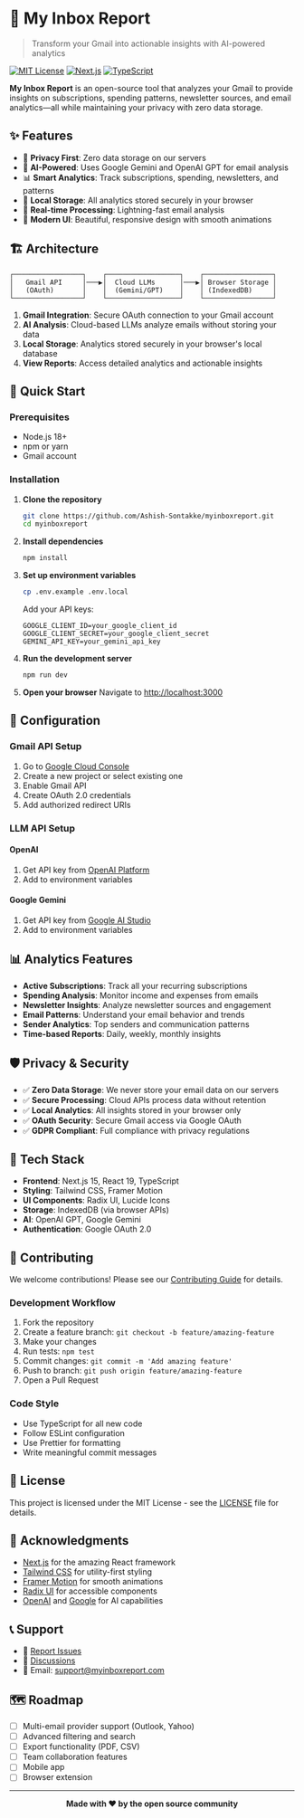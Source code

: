 # 📧 My Inbox Report

> Transform your Gmail into actionable insights with AI-powered analytics

[![MIT License](https://img.shields.io/badge/License-MIT-green.svg)](https://choosealicense.com/licenses/mit/)
[![Next.js](https://img.shields.io/badge/Next.js-15.3-black)](https://nextjs.org/)
[![TypeScript](https://img.shields.io/badge/TypeScript-5-blue)](https://www.typescriptlang.org/)

**My Inbox Report** is an open-source tool that analyzes your Gmail to provide insights on subscriptions, spending patterns, newsletter sources, and email analytics—all while maintaining your privacy with zero data storage.

## ✨ Features

- 🔐 **Privacy First**: Zero data storage on our servers
- 🤖 **AI-Powered**: Uses Google Gemini and OpenAI GPT for email analysis
- 📊 **Smart Analytics**: Track subscriptions, spending, newsletters, and patterns
- 💾 **Local Storage**: All analytics stored securely in your browser
- 🚀 **Real-time Processing**: Lightning-fast email analysis
- 🎨 **Modern UI**: Beautiful, responsive design with smooth animations

## 🏗️ Architecture

```
┌─────────────────┐    ┌──────────────────┐    ┌─────────────────┐
│   Gmail API     │───▶│  Cloud LLMs      │───▶│ Browser Storage │
│   (OAuth)       │    │  (Gemini/GPT)    │    │ (IndexedDB)     │
└─────────────────┘    └──────────────────┘    └─────────────────┘
```

1. **Gmail Integration**: Secure OAuth connection to your Gmail account
2. **AI Analysis**: Cloud-based LLMs analyze emails without storing your data
3. **Local Storage**: Analytics stored securely in your browser's local database
4. **View Reports**: Access detailed analytics and actionable insights

## 🚀 Quick Start

### Prerequisites

- Node.js 18+ 
- npm or yarn
- Gmail account

### Installation

1. **Clone the repository**
   ```bash
   git clone https://github.com/Ashish-Sontakke/myinboxreport.git
   cd myinboxreport
   ```

2. **Install dependencies**
   ```bash
   npm install
   ```

3. **Set up environment variables**
   ```bash
   cp .env.example .env.local
   ```
   
   Add your API keys:
   ```env
   GOOGLE_CLIENT_ID=your_google_client_id
   GOOGLE_CLIENT_SECRET=your_google_client_secret
   GEMINI_API_KEY=your_gemini_api_key
   ```

4. **Run the development server**
   ```bash
   npm run dev
   ```

5. **Open your browser**
   Navigate to [http://localhost:3000](http://localhost:3000)

## 🔧 Configuration

### Gmail API Setup

1. Go to [Google Cloud Console](https://console.cloud.google.com/)
2. Create a new project or select existing one
3. Enable Gmail API
4. Create OAuth 2.0 credentials
5. Add authorized redirect URIs

### LLM API Setup

#### OpenAI
1. Get API key from [OpenAI Platform](https://platform.openai.com/)
2. Add to environment variables

#### Google Gemini
1. Get API key from [Google AI Studio](https://makersuite.google.com/)
2. Add to environment variables

## 📊 Analytics Features

- **Active Subscriptions**: Track all your recurring subscriptions
- **Spending Analysis**: Monitor income and expenses from emails
- **Newsletter Insights**: Analyze newsletter sources and engagement
- **Email Patterns**: Understand your email behavior and trends
- **Sender Analytics**: Top senders and communication patterns
- **Time-based Reports**: Daily, weekly, monthly insights

## 🛡️ Privacy & Security

- ✅ **Zero Data Storage**: We never store your email data on our servers
- ✅ **Secure Processing**: Cloud APIs process data without retention
- ✅ **Local Analytics**: All insights stored in your browser only
- ✅ **OAuth Security**: Secure Gmail access via Google OAuth
- ✅ **GDPR Compliant**: Full compliance with privacy regulations

## 🧪 Tech Stack

- **Frontend**: Next.js 15, React 19, TypeScript
- **Styling**: Tailwind CSS, Framer Motion
- **UI Components**: Radix UI, Lucide Icons
- **Storage**: IndexedDB (via browser APIs)
- **AI**: OpenAI GPT, Google Gemini
- **Authentication**: Google OAuth 2.0

## 🤝 Contributing

We welcome contributions! Please see our [Contributing Guide](CONTRIBUTING.md) for details.

### Development Workflow

1. Fork the repository
2. Create a feature branch: `git checkout -b feature/amazing-feature`
3. Make your changes
4. Run tests: `npm test`
5. Commit changes: `git commit -m 'Add amazing feature'`
6. Push to branch: `git push origin feature/amazing-feature`
7. Open a Pull Request

### Code Style

- Use TypeScript for all new code
- Follow ESLint configuration
- Use Prettier for formatting
- Write meaningful commit messages

## 📝 License

This project is licensed under the MIT License - see the [LICENSE](LICENSE) file for details.

## 🙏 Acknowledgments

- [Next.js](https://nextjs.org/) for the amazing React framework
- [Tailwind CSS](https://tailwindcss.com/) for utility-first styling
- [Framer Motion](https://www.framer.com/motion/) for smooth animations
- [Radix UI](https://www.radix-ui.com/) for accessible components
- [OpenAI](https://openai.com/) and [Google](https://ai.google/) for AI capabilities

## 📞 Support

- 🐛 [Report Issues](https://github.com/yourusername/myinboxreport/issues)
- 💬 [Discussions](https://github.com/yourusername/myinboxreport/discussions)
- 📧 Email: support@myinboxreport.com

## 🗺️ Roadmap

- [ ] Multi-email provider support (Outlook, Yahoo)
- [ ] Advanced filtering and search
- [ ] Export functionality (PDF, CSV)
- [ ] Team collaboration features
- [ ] Mobile app
- [ ] Browser extension

---

<div align="center">
  <strong>Made with ❤️ by the open source community</strong>
</div>
